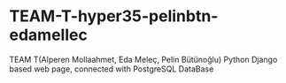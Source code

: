 # TEAM-T-hyper35-pelinbtn-edamellec
TEAM T(Alperen Mollaahmet, Eda Meleç, Pelin Bütünoğlu) Python Django based web page, connected with PostgreSQL DataBase
